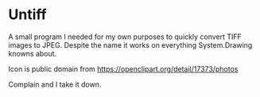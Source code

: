 # Untiff

A small program I needed for my own purposes to quickly convert
TIFF images to JPEG. Despite the name it works on everything
System.Drawing knowns about.

Icon is public domain from https://openclipart.org/detail/17373/photos

Complain and I take it down.
